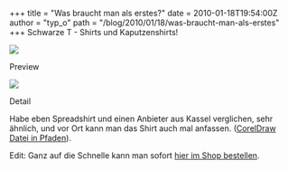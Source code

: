 +++
title = "Was braucht man als erstes?"
date = 2010-01-18T19:54:00Z
author = "typ_o"
path = "/blog/2010/01/18/was-braucht-man-als-erstes"
+++
Schwarze T - Shirts und Kaputzenshirts!

[![](/media/sw_mit_logo.serendipityThumb.jpg)](/media/sw_mit_logo.jpg)

Preview

[![](/media/fuer-reinen-gelbdruck_520.serendipityThumb.jpg)](/media/fuer-reinen-gelbdruck_520.jpg)

Detail

Habe eben Spreadshirt und einen Anbieter aus Kassel verglichen, sehr
ähnlich, und vor Ort kann man das Shirt auch mal anfassen. ([CorelDraw
Datei in
Pfaden](/media/fuerreinengelbdruck.cdr "fuerreinengelbdruck.cdr")).

Edit: Ganz auf die Schnelle kann man sofort [hier im Shop
bestellen](https://flipdot.spreadshirt.de/).
